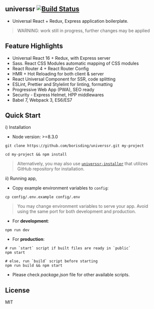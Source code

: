 ## universsr [![Build Status](https://travis-ci.org/borisding/universsr.svg?branch=master)](https://travis-ci.org/borisding/universsr)

* Universal React + Redux, Express application boilerplate.

> WARNING: work still in progress, further changes may be applied

## Feature Highlights

* Universal React 16 + Redux, with Express server
* Sass. React CSS Modules automatic mapping of CSS modules
* React Router 4 + React Router Config
* HMR + Hot Reloading for both client & server
* React Universal Component for SSR, code splitting
* ESLint, Prettier and Stylelint for linting, formatting
* Progressive Web App (PWA), SEO ready
* Security - Express Helmet, HPP middlewares
* Babel 7, Webpack 3, ES6/ES7

## Quick Start

i) Installation

* Node version: >=8.3.0

```
git clone https://github.com/borisding/universsr.git my-project

cd my-project && npm install
```

> Alternatively, you may also use [`universsr-installer`](https://github.com/borisding/universsr-installer) that utilizes GitHub repository for installation.

ii) Running app,

* Copy example environment variables to `config`:

```
cp config/.env.example config/.env
```

> You may change environment variables to serve your app. Avoid using the same port for both development and production.

* For **development**:

```
npm run dev
```

* For **production**:

```
# run `start` script if built files are ready in `public`
npm start

# else, run `build` script before starting
npm run build && npm start
```

* Please check _package.json_ file for other available scripts.

## License

MIT
